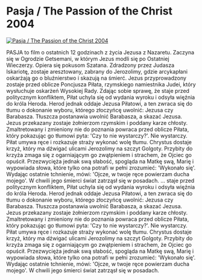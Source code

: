 Pasja / The Passion of the Christ 2004 
=============
[![Pasja / The Passion of the Christ 2004 ](http://vidos.pl/images/player.gif)](http://vidos.pl/pasja-the-passion-of-the-christ-2004)

 PASJA to film o ostatnich 12 godzinach z życia Jezusa z Nazaretu. Zaczyna się w Ogrodzie Getsemani, w którym Jezus modli się po Ostatniej Wieczerzy. Opiera się pokusom Szatana. Zdradzony przez Judasza Iskariotę, zostaje aresztowany, zabrany do Jerozolimy, gdzie arcykapłani oskarżają go o bluźnierstwo i skazują na śmierć. Jezus przyprowadzony zostaje przed oblicze Poncjusza Piłata, rzymskiego namiestnika Judei, który wysłuchuje oskarżeń Wysokiej Rady. Zdając sobie sprawę, że staje przed politycznym konfliktem, Piłat uchyla się od wydania wyroku i odsyła więźnia do króla Heroda. Herod jednak oddaje Jezusa Piłatowi, a ten zwraca się do tłumu o dokonanie wyboru, którego złoczyńcę uwolnić: Jezusa czy Barabasza. Tłuszcza postanawia uwolnić Barabasza, a skazać Jezusa. Jezus przekazany zostaje żołnierzom rzymskim i poddany karze chłosty. Zmaltretowany i zmieniony nie do poznania powraca przed oblicze Piłata, który pokazując go tłumowi pyta: 'Czy to nie wystarczy?'. Nie wystarczy. Piłat umywa ręce i rozkazuje straży wykonać wolę tłumu. Chrystus dostaje krzyż, który ma dźwigać ulicami Jerozolimy na szczyt Golgoty. Przybity do krzyża zmaga się z ogarniającym go zwątpieniem i strachem, że Ojciec go opuścił. Przezwycięża jednak swą słabość, spogląda na Matkę swą, Marię i wypowiada słowa, które tylko ona potrafi w pełni zrozumieć: 'Wykonało się'. Wydając ostatnie tchnienie, mówi: 'Ojcze, w twoje ręce powierzam ducha mojego'. W chwili jego śmierci świat zatrząsł się w posadach.  ... staje przed politycznym konfliktem, Piłat uchyla się od wydania wyroku i odsyła więźnia do króla Heroda. Herod jednak oddaje Jezusa Piłatowi, a ten zwraca się do tłumu o dokonanie wyboru, którego złoczyńcę uwolnić: Jezusa czy Barabasza. Tłuszcza postanawia uwolnić Barabasza, a skazać Jezusa. Jezus przekazany zostaje żołnierzom rzymskim i poddany karze chłosty. Zmaltretowany i zmieniony nie do poznania powraca przed oblicze Piłata, który pokazując go tłumowi pyta: 'Czy to nie wystarczy?'. Nie wystarczy. Piłat umywa ręce i rozkazuje straży wykonać wolę tłumu. Chrystus dostaje krzyż, który ma dźwigać ulicami Jerozolimy na szczyt Golgoty. Przybity do krzyża zmaga się z ogarniającym go zwątpieniem i strachem, że Ojciec go opuścił. Przezwycięża jednak swą słabość, spogląda na Matkę swą, Marię i wypowiada słowa, które tylko ona potrafi w pełni zrozumieć: 'Wykonało się'. Wydając ostatnie tchnienie, mówi: 'Ojcze, w twoje ręce powierzam ducha mojego'. W chwili jego śmierci świat zatrząsł się w posadach.
